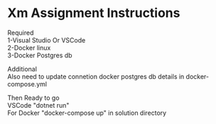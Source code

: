 # Xm Assignment Instructions

Required
<br> 1-Visual Studio Or VSCode
<br> 2-Docker linux
<br> 3-Docker Postgres db

Additional
<br>Also need to update connetion docker postgres db details in docker-compose.yml

Then Ready to go 
<br> VSCode "dotnet run"
<br>For Docker "docker-compose up" in solution directory
